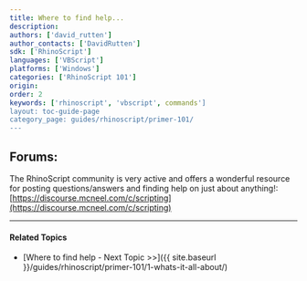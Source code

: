 ```yaml
---
title: Where to find help...
description:
authors: ['david_rutten']
author_contacts: ['DavidRutten']
sdk: ['RhinoScript']
languages: ['VBScript']
platforms: ['Windows']
categories: ['RhinoScript 101']
origin:
order: 2
keywords: ['rhinoscript', 'vbscript', commands']
layout: toc-guide-page
category_page: guides/rhinoscript/primer-101/
---
```


## Forums:

The RhinoScript community is very active and offers a wonderful resource for posting questions/answers and finding help on just about anything!:
[https://discourse.mcneel.com/c/scripting](https://discourse.mcneel.com/c/scripting)



---

#### Related Topics

- [Where to find help - Next Topic >>]({{ site.baseurl }}/guides/rhinoscript/primer-101/1-whats-it-all-about/)
